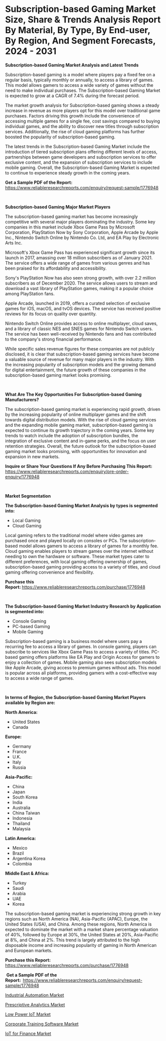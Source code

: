 <p><h1>Subscription-based Gaming Market Size, Share & Trends Analysis Report By Material, By Type, By End-user, By Region, And Segment Forecasts, 2024 - 2031</h1></p><p><strong>Subscription-based Gaming Market Analysis and Latest Trends</strong></p>
<p><p>Subscription-based gaming is a model where players pay a fixed fee on a regular basis, typically monthly or annually, to access a library of games. This model allows gamers to access a wide variety of games without the need to make individual purchases. The Subscription-based Gaming Market is expected to grow at a CAGR of 7.4% during the forecast period.</p><p>The market growth analysis for Subscription-based gaming shows a steady increase in revenue as more players opt for this model over traditional game purchases. Factors driving this growth include the convenience of accessing multiple games for a single fee, cost savings compared to buying individual games, and the ability to discover new titles through subscription services. Additionally, the rise of cloud gaming platforms has further boosted the popularity of subscription-based gaming.</p><p>The latest trends in the Subscription-based Gaming Market include the introduction of tiered subscription plans offering different levels of access, partnerships between game developers and subscription services to offer exclusive content, and the expansion of subscription services to include mobile gaming. Overall, the Subscription-based Gaming Market is expected to continue to experience steady growth in the coming years.</p></p>
<p><strong>Get a Sample PDF of the Report:&nbsp;</strong> <a href="https://www.reliableresearchreports.com/enquiry/request-sample/1776948">https://www.reliableresearchreports.com/enquiry/request-sample/1776948</a></p>
<p>&nbsp;</p>
<p><strong>Subscription-based Gaming Major Market Players</strong></p>
<p><p>The subscription-based gaming market has become increasingly competitive with several major players dominating the industry. Some key companies in this market include Xbox Game Pass by Microsoft Corporation, PlayStation Now by Sony Corporation, Apple Arcade by Apple Inc., Nintendo Switch Online by Nintendo Co. Ltd, and EA Play by Electronic Arts Inc.</p><p>Microsoft's Xbox Game Pass has experienced significant growth since its launch in 2017, amassing over 18 million subscribers as of January 2021. The service offers a wide range of games from various genres and has been praised for its affordability and accessibility.</p><p>Sony's PlayStation Now has also seen strong growth, with over 2.2 million subscribers as of December 2020. The service allows users to stream and download a vast library of PlayStation games, making it a popular choice among PlayStation fans.</p><p>Apple Arcade, launched in 2019, offers a curated selection of exclusive games for iOS, macOS, and tvOS devices. The service has received positive reviews for its focus on quality over quantity.</p><p>Nintendo Switch Online provides access to online multiplayer, cloud saves, and a library of classic NES and SNES games for Nintendo Switch users. The service has been well-received by Nintendo fans and has contributed to the company's strong financial performance.</p><p>While specific sales revenue figures for these companies are not publicly disclosed, it is clear that subscription-based gaming services have become a valuable source of revenue for many major players in the industry. With the increasing popularity of subscription models and the growing demand for digital entertainment, the future growth of these companies in the subscription-based gaming market looks promising.</p></p>
<p>&nbsp;</p>
<p><strong>What Are The Key Opportunities For Subscription-based Gaming Manufacturers?</strong></p>
<p><p>The subscription-based gaming market is experiencing rapid growth, driven by the increasing popularity of online multiplayer games and the shift towards digital distribution models. With the rise of cloud gaming services and the expanding mobile gaming market, subscription-based gaming is expected to continue its growth trajectory in the coming years. Some key trends to watch include the adoption of subscription bundles, the integration of exclusive content and in-game perks, and the focus on user retention strategies. Overall, the future outlook for the subscription-based gaming market looks promising, with opportunities for innovation and expansion in new markets.</p></p>
<p><strong>Inquire or Share Your Questions If Any Before Purchasing This Report:</strong> <a href="https://www.reliableresearchreports.com/enquiry/pre-order-enquiry/1776948">https://www.reliableresearchreports.com/enquiry/pre-order-enquiry/1776948</a></p>
<p>&nbsp;</p>
<p><strong>Market Segmentation</strong></p>
<p><strong>The Subscription-based Gaming Market Analysis by types is segmented into:</strong></p>
<p><ul><li>Local Gaming</li><li>Cloud Gaming</li></ul></p>
<p><p>Local gaming refers to the traditional model where video games are purchased once and played locally on consoles or PCs. The subscription-based model allows gamers to access a library of games for a monthly fee. Cloud gaming enables players to stream games over the internet without needing to own the hardware or software. These market types cater to different preferences, with local gaming offering ownership of games, subscription-based gaming providing access to a variety of titles, and cloud gaming offering convenience and flexibility.</p></p>
<p><strong>Purchase this Report:&nbsp;</strong><a href="https://www.reliableresearchreports.com/purchase/1776948">https://www.reliableresearchreports.com/purchase/1776948</a></p>
<p>&nbsp;</p>
<p><strong>The Subscription-based Gaming Market Industry Research by Application is segmented into:</strong></p>
<p><ul><li>Console Gaming</li><li>PC-based Gaming</li><li>Mobile Gaming</li></ul></p>
<p><p>Subscription-based gaming is a business model where users pay a recurring fee to access a library of games. In console gaming, players can subscribe to services like Xbox Game Pass to access a variety of titles. PC-based gaming offers platforms like EA Play and Origin Access for gamers to enjoy a collection of games. Mobile gaming also sees subscription models like Apple Arcade, giving access to premium games without ads. This model is popular across all platforms, providing gamers with a cost-effective way to access a wide range of games.</p></p>
<p>&nbsp;</p>
<p><strong>In terms of Region, the Subscription-based Gaming Market Players available by Region are:</strong></p>
<p>
    <p> <strong> North America: </strong>
        <ul>
            <li>United States</li>
            <li>Canada</li>
        </ul>
        </p> 
    <p> <strong> Europe: </strong>
        <ul>
            <li>Germany</li>
            <li>France</li>
            <li>U.K.</li>
            <li>Italy</li>
            <li>Russia</li>
        </ul>
        </p> 
    <p> <strong> Asia-Pacific: </strong>
        <ul>
            <li>China</li>
            <li>Japan</li>
            <li>South Korea</li>
            <li>India</li>
            <li>Australia</li>
            <li>China Taiwan</li>
            <li>Indonesia</li>
            <li>Thailand</li>
            <li>Malaysia</li>
        </ul>
        </p> 
    <p> <strong> Latin America: </strong>
        <ul>
            <li>Mexico</li>
            <li>Brazil</li>
            <li>Argentina Korea</li>
            <li>Colombia</li>
        </ul>
        </p> 
    <p> <strong> Middle East & Africa: </strong>
        <ul>
            <li>Turkey</li>
            <li>Saudi</li>
            <li>Arabia</li>
            <li>UAE</li>
            <li>Korea</li>
        </ul>
    </p>
    </p>
<p><p>The subscription-based gaming market is experiencing strong growth in key regions such as North America (NA), Asia-Pacific (APAC), Europe, the United States (USA), and China. Among these regions, North America is expected to dominate the market with a market share percentage valuation of 40%, followed by Europe at 30%, the United States at 20%, Asia-Pacific at 8%, and China at 2%. This trend is largely attributed to the high disposable income and increasing popularity of gaming in North American and European markets.</p></p>
<p><strong>Purchase this Report: </strong><a href="https://www.reliableresearchreports.com/purchase/1776948">https://www.reliableresearchreports.com/purchase/1776948</a></p>
<p>&nbsp;<strong>Get a Sample PDF of the Report:&nbsp;&nbsp;</strong><a href="https://www.reliableresearchreports.com/enquiry/request-sample/1776948">https://www.reliableresearchreports.com/enquiry/request-sample/1776948</a></p>
<p><strong></strong></p>
<p><p><a href="https://medium.com/@karleeprice2004/industrial-automation-market-share-evolution-and-market-growth-trends-2024-2031-86dc4955b3db">Industrial Automation Market</a></p><p><a href="https://medium.com/@evertkohler82/prescriptive-analytics-market-exploring-market-share-market-trends-and-future-growth-308b69a6cad3">Prescriptive Analytics Market</a></p><p><a href="https://medium.com/@kavonhansen/low-power-iot-market-trends-forecast-and-competitive-analysis-to-2031-f62e81061d10">Low Power IoT Market</a></p><p><a href="https://medium.com/@karleeprice2004/corporate-training-software-market-competitive-analysis-market-trends-and-forecast-to-2031-cebb370f9843">Corporate Training Software Market</a></p><p><a href="https://medium.com/@kavonhansen/iot-for-finance-market-report-reveals-the-latest-trends-and-growth-opportunities-of-this-market-ff302d5d6225">IoT for Finance Market</a></p></p>